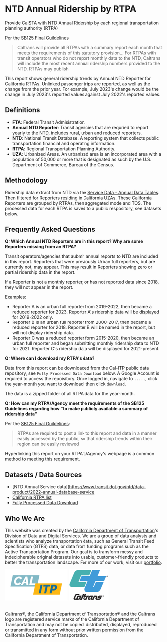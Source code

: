# NTD Annual Ridership by RTPA


Provide CalSTA with NTD Annual Ridership by each regional transportation planning authority (RTPA)

Per the [SB125 Final Guildelines](https://calsta.ca.gov/-/media/calsta-media/documents/sb125-final-guidelines-a11y.pdf)
>Caltrans will provide all RTPAs with a summary report each month that meets the requirements of this statutory provision... For RTPAs with transit operators who do not report monthly data to the NTD, Caltrans will include the most recent annual ridership numbers provided to the NTD. RTPAs may publish


This report shows general ridership trends by Annual NTD Reporter for California RTPAs. Unlinked passenger trips are reported, as well as the change from the prior year. For example, July 2023's change would be the change in July 2023's reported values against July 2022's reported values.

## Definitions
- **FTA**: Federal Transit Admisistration.
- **Annual NTD Reporter**: Transit agencies that are requried to report yearly to the NTD, includes rural, urban and reduced reporters.
- **NTD**: National Transit Database. A reporting system that collects public transportation financial and operating information.
- **RTPA**: Regional Transportation Planning Authority.
- **UZA**: Urbanized Areas. An urbanized area is an incorporated area with a population of 50,000 or more that is designated as such by the U.S. Department of Commerce, Bureau of the Census.


## Methodology
Ridership data extract from NTD  via the [Service Data - Annual Data Tables](https://www.transit.dot.gov/ntd/ntd-data?field_data_categories_target_id%5B2551%5D=2551&field_product_type_target_id=1016&year=all&combine=). Then filtered for Reporters residing in California UZAs. These California Reporters are grouped by RTPAs, then aggregated mode and TOS. The processed data for each RTPA is saved to a public respository, see datasets below.


## Frequently Asked Questions
**Q: Which Annual NTD Reporters are in this report? Why are some Reporters missing from an RTPA?**

Transit operators/agencies that aubmit annual reports to NTD are included in this report. Reporters that were previously Urban full reporters, but are currently not, may appear. This may result in Reporters showing zero or partial ridership data in the report. 

If a Reporter is not a monthly reporter, or has not reported data since 2018, they will not appear in the report.

Examples: 
- Reporter A is an urban full reporter from 2019-2022, then became a reduced reporter for 2023. Reporter A's ridership data will be displayed for 2019-2022 only.
- Reporter B is an urban full reporter from 2000-2017, then became a reduced reporter for 2018. Reporter B will be named in the report, but will not display ridership data.
- Reporter C was a reduced reporter form 2015-2020, then became an urban full reporter and began submitting monthly ridership data to NTD for 2021. Reporter C's ridership data will be displayed for 2021-present. 


**Q: Where can I download my RTPA's data?**

Data from this report can be downloaded from the Cal-ITP public data repository, see `Fully Processed Data Download` below. A Google Account is required to access the repoisitory. Once logged in, navigate to `.....`, click the year-month you want to download, then click `download`.

The data is a zipped folder of all RTPA data for the year-month.


**Q: How can my RTPA/Agency meet the requirements of the SB125 Guidelines regarding how "to make publicly available a summary of ridership data"**

Per the [SB125 Final Guildelines](https://calsta.ca.gov/-/media/calsta-media/documents/sb125-final-guidelines-a11y.pdf):
>RTPAs are required to post a link to this report and data in a manner easily accessed by the public, so that ridership trends within their region can be easily reviewed

Hyperlinking this report on your RTPA's/Agency's webpage is a common method to meeting this requirement.

## Datasets / Data Sources
- [NTD Annual Service data](https://www.transit.dot.gov/ntd/data-product/2022-annual-database-service 
- [California RTPA list](https://gis.data.ca.gov/datasets/CAEnergy::regional-transportation-planning-agencies/explore?appid=cf412a17daaa47bca93c6d6b7e77aff0&edit=true)
- [Fully Processed Data Download](https://console.cloud.google.com/storage/browser/calitp-publish-data-analysis)



## Who We Are
This website was created by the [California Department of Transportation](https://dot.ca.gov/)'s Division of Data and Digital Services. We are a group of data analysts and scientists who analyze transportation data, such as General Transit Feed Specification (GTFS) data, or data from funding programs such as the Active Transportation Program. Our goal is to transform messy and indecipherable original datasets into usable, customer-friendly products to better the transportation landscape. For more of our work, visit our [portfolio](https://analysis.calitp.org/).

<img src="https://raw.githubusercontent.com/cal-itp/data-analyses/main/portfolio/Calitp_logo_MAIN.png" alt="Alt text" width="200" height="100"> <img src="https://raw.githubusercontent.com/cal-itp/data-analyses/main/portfolio/CT_logo_Wht_outline.gif" alt="Alt text" width="129" height="100">

<br>Caltrans®, the California Department of Transportation® and the Caltrans logo are registered service marks of the California Department of Transportation and may not be copied, distributed, displayed, reproduced or transmitted in any form without prior written permission from the California Department of Transportation.
